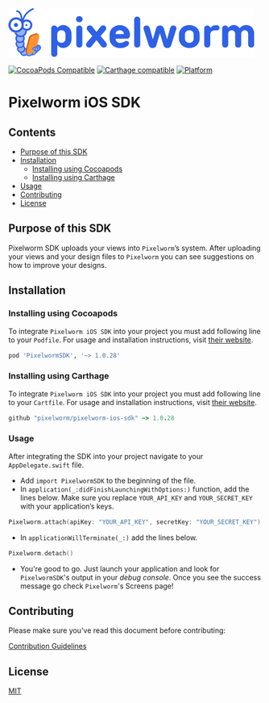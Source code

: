 ![Pixelworm Logo](https://raw.githubusercontent.com/Pixelworm/pixelworm-ios-sdk/master/pixelworm.png)

[![CocoaPods Compatible](https://img.shields.io/cocoapods/v/PixelwormSDK.svg)](https://img.shields.io/cocoapods/v/PixelwormSDK.svg)
[![Carthage compatible](https://img.shields.io/badge/Carthage-compatible-4BC51D.svg?style=flat)](https://github.com/Carthage/Carthage)
[![Platform](https://img.shields.io/cocoapods/p/PixelwormSDK.svg?style=flat)](https://cocoapods.org/pods/PixelwormSDK)

# Pixelworm iOS SDK

## Contents
- [Purpose of this SDK](#purpose-of-this-sdk)
- [Installation](#installation)
  - [Installing using Cocoapods](#installing-using-cocoapods)
  - [Installing using Carthage](#installing-using-carthage)
- [Usage](#usage)
- [Contributing](#contributing)
- [License](#license)

## Purpose of this SDK
Pixelworm SDK uploads your views into `Pixelworm`’s system.
After uploading your views and your design files to `Pixelworm` you can see suggestions on how to improve your designs.

## Installation

### Installing using Cocoapods
To integrate `Pixelworm iOS SDK` into your project you must add following line to your
`Podfile`. For usage and installation instructions, visit [their website](https://cocoapods.org/).

```ruby
pod 'PixelwormSDK', '~> 1.0.28'
```

### Installing using Carthage

To integrate `Pixelworm iOS SDK` into your project you must add following line to your
`Cartfile`. For usage and installation instructions, visit [their website](https://github.com/Carthage/Carthage).

```ruby
github "pixelworm/pixelworm-ios-sdk" ~> 1.0.28
```

### Usage

After integrating the SDK into your project navigate to your `AppDelegate.swift` file.
- Add `import PixelwormSDK` to the beginning of the file.
- In `application(_:didFinishLaunchingWithOptions:)` function, add the lines below.
Make sure you replace `YOUR_API_KEY` and `YOUR_SECRET_KEY` with your application’s
keys.

```swift
Pixelworm.attach(apiKey: "YOUR_API_KEY", secretKey: "YOUR_SECRET_KEY")
```

- In `applicationWillTerminate(_:)` add the lines below.

```swift
Pixelworm.detach()
```

- You're good to go. Just launch your application and look for `PixelwormSDK`'s output in
your *debug console*. Once you see the success message go check `Pixelworm`'s
Screens page!

## Contributing

Please make sure you've read this document before contributing:

[Contribution Guidelines](CONTRIBUTING.md)

## License

[MIT](LICENSE)
